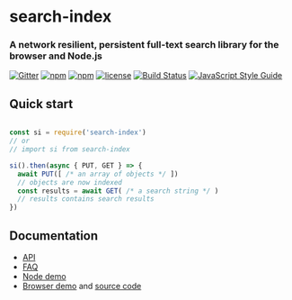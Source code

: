 # search-index

### A network resilient, persistent full-text search library for the browser and Node.js

[![Gitter](https://img.shields.io/gitter/room/nwjs/nw.js.svg?style=flat-square)](https://gitter.im/fergiemcdowall/search-index)
[![npm](https://img.shields.io/npm/v/search-index.svg?style=flat-square)](https://www.npmjs.com/package/search-index)
[![npm](https://img.shields.io/npm/dm/search-index.svg?style=flat-square)](https://npm-stat.com/charts.html?package=search-index)
[![license](https://img.shields.io/github/license/mashape/apistatus.svg?style=flat-square)](LICENCE)
[![Build Status](https://travis-ci.org/fergiemcdowall/search-index.svg?branch=master)](https://travis-ci.org/fergiemcdowall/search-index)
[![JavaScript Style Guide](https://img.shields.io/badge/code_style-standard-brightgreen.svg?style=flat-square)](https://standardjs.com)


## Quick start

```javascript

const si = require('search-index')
// or
// import si from search-index

si().then(async { PUT, GET } => {
  await PUT([ /* an array of objects */ ])
  // objects are now indexed
  const results = await GET( /* a search string */ )
  // results contains search results
})

```

## Documentation

* [API](docs/API.md)
* [FAQ](docs/FAQ.md)
* [Node demo](docs/README.md)
* [Browser demo](demo/index.html) and [source code](demo/)

